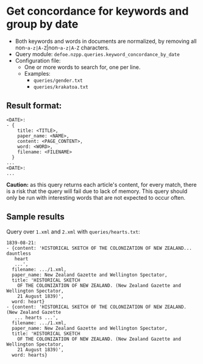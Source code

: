 # Get concordance for keywords and group by date

* Both keywords and words in documents are normalized, by removing all non-``a-z|A-Z``|non-``a-z|A-Z`` characters.
* Query module: `defoe.nzpp.queries.keyword_concordance_by_date`
* Configuration file:
  - One or more words to search for, one per line.
  - Examples:
    - ``queries/gender.txt``
    - ``queries/krakatoa.txt``

Result format:
----------------------------------------------------------

```
<DATE>:
- { 
    title: <TITLE>,
    paper_name: <NAME>,
    content: <PAGE_CONTENT>,
    word: <WORD>,
    filename: <FILENAME>
  }
...
<DATE>:
...
```

**Caution:** as this query returns each article's content, for every match, there is a risk that the query will fail due to lack of memory. This query should only be run with interesting words that are not expected to occur often.

## Sample results

Query over `1.xml` and `2.xml` with ``queries/hearts.txt``:

```
1839-08-21:
- {content: 'HISTORICAL SKETCH OF THE COLONIZATION OF NEW ZEALAND... dauntless 
   heart 
   ...',
  filename: .../1.xml,
  paper_name: New Zealand Gazette and Wellington Spectator,
  title: 'HISTORICAL SKETCH
    OF THE COLONIZATION OF NEW ZEALAND. (New Zealand Gazette and Wellington Spectator,
    21 August 1839)',
  word: heart}
- {content: 'HISTORICAL SKETCH OF THE COLONIZATION OF NEW ZEALAND. (New Zealand Gazette
   ... hearts ...',
  filename: .../1.xml,
  paper_name: New Zealand Gazette and Wellington Spectator,
  title: 'HISTORICAL SKETCH
    OF THE COLONIZATION OF NEW ZEALAND. (New Zealand Gazette and Wellington Spectator,
    21 August 1839)',
  word: hearts}
```
